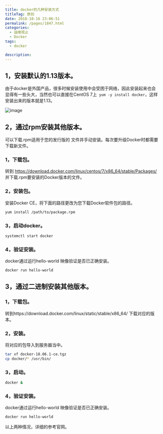 ```yaml
---
title: docker的几种安装方式
titleTag: 原创
date: 2018-10-16 23:06:51
permalink: /pages/1847.html
categories: 
  - 运维观止
  - Docker
tags: 
  - docker

description: 
---
```


## 1，安装默认的1.13版本。

由于docker是外国产品，很多时候安装使用中会受困于网络，因此安装起来也会显得有一些头大，当然也可以直接在CentOS 7上` yum -y install docker`，这样安装出来的版本就是1.13。

![image](http://t.eryajf.net/imgs/2021/09/d3e0ddd62eb33fee.jpg)

## 2，通过rpm安装其他版本。

可以下载.rpm适用于您的发行版的 文件并手动安装。每次要升级Docker时都需要下载新文件。

### 1，下载包。

转到 https://download.docker.com/linux/centos/7/x86_64/stable/Packages/ 并下载.rpm要安装的Docker版本的文件。

### 2，安装包。

安装Docker CE，将下面的路径更改为您下载Docker软件包的路径。

```sh
yum install /path/to/package.rpm
```

### 3，启动docker。

```sh
systemctl start docker
```

### 4，验证安装。

docker通过运行hello-world 映像验证是否已正确安装。

```sh
docker run hello-world
```

## 3，通过二进制安装其他版本。

### 1，下载包。

转到https://download.docker.com/linux/static/stable/x86_64/ 下载对应的版本。

### 2，安装。

将对应的包导入到服务器当中。

```sh
tar xf docker-18.06.1-ce.tgz
cp docker/* /usr/bin/
```

### 3，启动。

```sh
docker &
```

### 4，验证安装。

docker通过运行hello-world 映像验证是否已正确安装。

```sh
docker run hello-world
```

以上两种情况，详细的参考官网。
